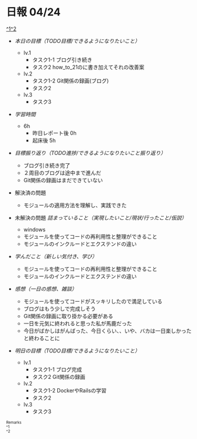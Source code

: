 # 日報 04/24
[^1](#remarks)[^2](#remarks)


- *本日の目標（TODO目標/できるようになりたいこと）*

  - lv.1
    - タスク1-1 ブログ引き続き
    - タスク2 how_to_21のに書き加えてそれの改善案
  - lv.2
    - タスク1-2 Git関係の録画(ブログ)
    - タスク2 
  - lv.3
    - タスク3
  



- *学習時間*

  - 6h 
    - 昨日レポート後 0h
    - 起床後 5h



- *目標振り返り（TODO進捗/できるようになりたいこと振り返り）*

  - ブログ引き続き完了
  - ２周目のブログは途中まで進んだ
  - Git関係の録画はまだできていない



- 解決済の問題

  - モジュールの適用方法を理解し、実践できた



- 未解決の問題 *詰まっていること（実現したいこと/現状/行ったこと/仮説）*

  - windows
  - モジュールを使ってコードの再利用性と整理ができること
  - モジュールのインクルードとエクステンドの違い



- *学んだこと（新しい気付き、学び）*

  - モジュールを使ってコードの再利用性と整理ができること
  - モジュールのインクルードとエクステンドの違い



- *感想（一日の感想、雑談）*

  - モジュールを使ってコードがスッキリしたので満足している
  - ブログはもう少しで完成しそう
  - Git関係の録画に取り掛かる必要がある
  - 一日を元気に終われると思った私が馬鹿だった
  - 今日がばかしはがんばった、今日くらい、、いや、バカは一日楽しかったと終わることに



- *明日の目標（TODO目標/できるようになりたいこと）*

  - lv.1
    - タスク1-1 ブログ完成
    - タスク2 Git関係の録画
  - lv.2
    - タスク1-2 DockerやRailsの学習
    - タスク2 
  - lv.3
    - タスク3
  

<!-- end -->


<span id="remarks" style="font-size:x-small">
  Remarks<br>
  ^1 <br>
  ^2 <br>
</span>


